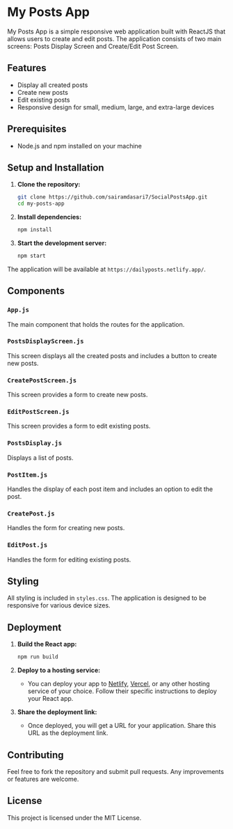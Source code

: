 # My Posts App

My Posts App is a simple responsive web application built with ReactJS that allows users to create and edit posts. The application consists of two main screens: Posts Display Screen and Create/Edit Post Screen.

## Features

- Display all created posts
- Create new posts
- Edit existing posts
- Responsive design for small, medium, large, and extra-large devices

## Prerequisites

- Node.js and npm installed on your machine

## Setup and Installation

1. **Clone the repository:**
    ```bash
    git clone https://github.com/sairamdasari7/SocialPostsApp.git
    cd my-posts-app
    ```

2. **Install dependencies:**
    ```bash
    npm install
    ```

3. **Start the development server:**
    ```bash
    npm start
    ```

The application will be available at `https://dailyposts.netlify.app/`.


## Components

### `App.js`

The main component that holds the routes for the application.

### `PostsDisplayScreen.js`

This screen displays all the created posts and includes a button to create new posts.

### `CreatePostScreen.js`

This screen provides a form to create new posts.

### `EditPostScreen.js`

This screen provides a form to edit existing posts.

### `PostsDisplay.js`

Displays a list of posts.

### `PostItem.js`

Handles the display of each post item and includes an option to edit the post.

### `CreatePost.js`

Handles the form for creating new posts.

### `EditPost.js`

Handles the form for editing existing posts.

## Styling

All styling is included in `styles.css`. The application is designed to be responsive for various device sizes.

## Deployment

1. **Build the React app:**
    ```bash
    npm run build
    ```

2. **Deploy to a hosting service:**
    - You can deploy your app to [Netlify](https://www.netlify.com/), [Vercel](https://vercel.com/), or any other hosting service of your choice. Follow their specific instructions to deploy your React app.

3. **Share the deployment link:**
    - Once deployed, you will get a URL for your application. Share this URL as the deployment link.

## Contributing

Feel free to fork the repository and submit pull requests. Any improvements or features are welcome.

## License

This project is licensed under the MIT License.

